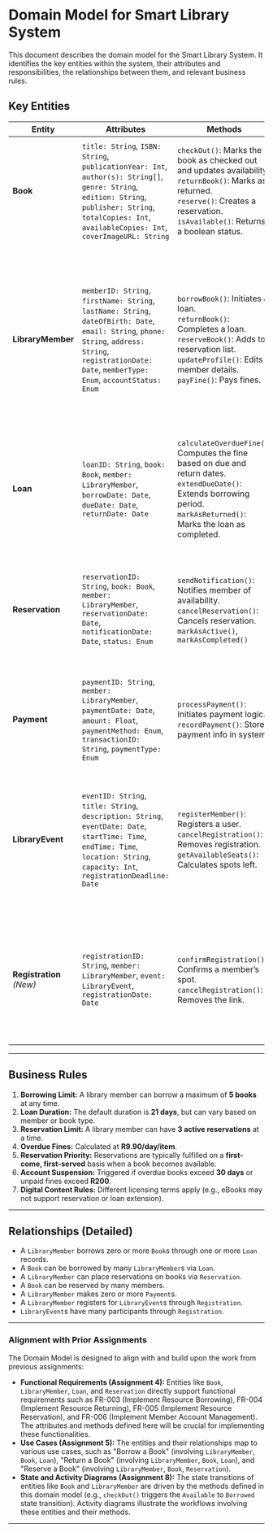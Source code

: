 # Domain Model for Smart Library System

This document describes the domain model for the Smart Library System. It identifies the key entities within the system, their attributes and responsibilities, the relationships between them, and relevant business rules.

## Key Entities

| Entity          | Attributes                                                                 | Methods                                                                                                  | Relationships                                                                                                             |
|-----------------|----------------------------------------------------------------------------|----------------------------------------------------------------------------------------------------------|--------------------------------------------------------------------------------------------------------------------------|
| **Book**        | `title: String`, `ISBN: String`, `publicationYear: Int`, `author(s): String[]`, `genre: String`, `edition: String`, `publisher: String`, `totalCopies: Int`, `availableCopies: Int`, `coverImageURL: String` | `checkOut()`: Marks the book as checked out and updates availability. <br> `returnBook()`: Marks as returned. <br> `reserve()`: Creates a reservation. <br> `isAvailable()`: Returns a boolean status. | `One-to-Many` with `Loan` (A book can be involved in many loans). `One-to-Many` with `Reservation` (A book can have many reservations).                 |
| **LibraryMember** | `memberID: String`, `firstName: String`, `lastName: String`, `dateOfBirth: Date`, `email: String`, `phone: String`, `address: String`, `registrationDate: Date`, `memberType: Enum`, `accountStatus: Enum` | `borrowBook()`: Initiates a loan. <br> `returnBook()`: Completes a loan. <br> `reserveBook()`: Adds to reservation list. <br> `updateProfile()`: Edits member details. <br> `payFine()`: Pays fines. |  `One-to-Many` with `Loan` (A member can have many current and past loans). `One-to-Many` with `Reservation` (A member can make many reservations). `One-to-Many` with `Payment` (A member can make many payments).     |
| **Loan**        | `loanID: String`, `book: Book`, `member: LibraryMember`, `borrowDate: Date`, `dueDate: Date`, `returnDate: Date` | `calculateOverdueFine()`: Computes the fine based on due and return dates. <br> `extendDueDate()`: Extends borrowing period. <br> `markAsReturned()`: Marks the loan as completed. |  `Many-to-One` with `Book` (A loan involves one specific book). `Many-to-One` with `LibraryMember` (A loan is made by one specific member).                                                                      |
| **Reservation** | `reservationID: String`, `book: Book`, `member: LibraryMember`, `reservationDate: Date`, `notificationDate: Date`, `status: Enum` | `sendNotification()`: Notifies member of availability. <br> `cancelReservation()`: Cancels reservation. <br> `markAsActive()`, `markAsCompleted()` | `Many-to-One` with `Book` (A reservation is for one specific book). `Many-to-One` with `LibraryMember` (A reservation is made by one specific member).                                                                      |
| **Payment**     | `paymentID: String`, `member: LibraryMember`, `paymentDate: Date`, `amount: Float`, `paymentMethod: Enum`, `transactionID: String`, `paymentType: Enum` | `processPayment()`: Initiates payment logic. <br> `recordPayment()`: Stores payment info in system.      | `Many-to-One` with `LibraryMember` (A payment is made by one specific member).                                                                                      |
| **LibraryEvent**| `eventID: String`, `title: String`, `description: String`, `eventDate: Date`, `startTime: Time`, `endTime: Time`, `location: String`, `capacity: Int`, `registrationDeadline: Date` | `registerMember()`: Registers a user. <br> `cancelRegistration()`: Removes registration. <br> `getAvailableSeats()`: Calculates spots left. | `Many-to-Many` with `LibraryMember` (Members can register for many events, and events can have many registered members - through a registration entity, implicitly).                                                      |
| **Registration** _(New)_ | `registrationID: String`, `member: LibraryMember`, `event: LibraryEvent`, `registrationDate: Date` | `confirmRegistration()`: Confirms a member’s spot. <br> `cancelRegistration()`: Removes the link.         |  `One-to-Many` with `LibraryMember` (A member can register for many events). `One-to-Many` with `LibraryEvent` (An event can have many registered members).                                                              |

---

## Business Rules

1. **Borrowing Limit:** A library member can borrow a maximum of **5 books** at any time.
2. **Loan Duration:** The default duration is **21 days**, but can vary based on member or book type.
3. **Reservation Limit:** A library member can have **3 active reservations** at a time.
4. **Overdue Fines:** Calculated at **R9.90/day/item**.
5. **Reservation Priority:** Reservations are typically fulfilled on a **first-come, first-served** basis when a book becomes available.
6. **Account Suspension:** Triggered if overdue books exceed **30 days** or unpaid fines exceed **R200**.
7. **Digital Content Rules:** Different licensing terms apply (e.g., eBooks may not support reservation or loan extension).

---

## Relationships (Detailed)

- A `LibraryMember` borrows zero or more `Book`s through one or more `Loan` records.
- A `Book` can be borrowed by many `LibraryMember`s via `Loan`.
- A `LibraryMember` can place reservations on books via `Reservation`.
- A `Book` can be reserved by many members.
- A `LibraryMember` makes zero or more `Payment`s.
- A `LibraryMember` registers for `LibraryEvent`s through `Registration`.
- `LibraryEvent`s have many participants through `Registration`.

---

###   Alignment with Prior Assignments

 The Domain Model is designed to align with and build upon the work from previous assignments:

 * **Functional Requirements (Assignment 4):** Entities like `Book`, `LibraryMember`, `Loan`, and `Reservation` directly support functional requirements such as FR-003 (Implement Resource Borrowing), FR-004 (Implement Resource Returning), FR-005 (Implement Resource Reservation), and FR-006 (Implement Member Account Management). The attributes and methods defined here will be crucial for implementing these functionalities.
 * **Use Cases (Assignment 5):** The entities and their relationships map to various use cases, such as "Borrow a Book" (involving `LibraryMember`, `Book`, `Loan`), "Return a Book" (involving `LibraryMember`, `Book`, `Loan`), and "Reserve a Book" (involving `LibraryMember`, `Book`, `Reservation`).
 * **State and Activity Diagrams (Assignment 8):** The state transitions of entities like `Book` and `LibraryMember` are driven by the methods defined in this domain model (e.g., `checkOut()` triggers the `Available` to `Borrowed` state transition). Activity diagrams illustrate the workflows involving these entities and their methods.

---

